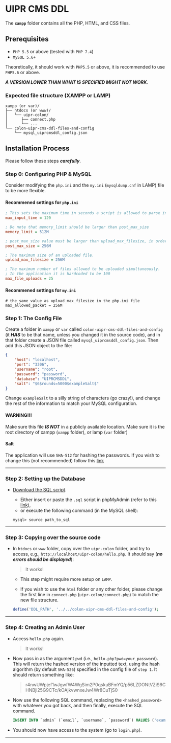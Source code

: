 # UIPR CMS DDL

The **`xampp`** folder contains all the PHP, HTML, and CSS files.

## Prerequisites

- `PHP 5.5` or above (tested with `PHP 7.4`)
- `MySQL 5.6+`

Theoretically, it should work with `PHP5.5` or above, it is recommended to use `PHP5.6` or above.

***A VERSION LOWER THAN WHAT IS SPECIFIED MIGHT NOT WORK***.

### Expected file structure (XAMPP or LAMP)
```
xampp (or var)/
├── htdocs (or www)/
│   └── uipr-colon/
│      ├── connect.php
│      └── ...   
└── colon-uipr-cms-ddl-files-and-config
    └── mysql_uiprcmsddl_config.json
```

## Installation Process

Please follow these steps ***carefully***.

### Step 0: Configuring PHP & MySQL

Consider modifying the `php.ini` and the `my.ini` (`mysqldump.cnf` in LAMP) file to be more flexible.

#### Recommened settings for `php.ini`

```ini
; This sets the maximum time in seconds a script is allowed to parse input data, like POST and GET.
max_input_time = 120

; Do note that memory_limit should be larger than post_max_size
memory_limit = 512M

; post_max_size value must be larger than upload_max_filesize, in order to, upload large files.
post_max_size = 256M

; The maximum size of an uploaded file.
upload_max_filesize = 256M

; The maximum number of files allowed to be uploaded simultaneously.
; In the application it is hardcoded to be 100
max_file_uploads = 25
```

#### Recommened settings for `my.ini`
```
# the same value as upload_max_filesize in the php.ini file
max_allowed_packet = 256M
```

### Step 1: The Config File
Create a folder in `xampp` or `var` called `colon-uipr-cms-ddl-files-and-config` (it ***HAS*** to be that name, unless you changed it in the source code),
and in that folder create a JSON file called `mysql_uiprcmsddl_config.json`. Then add this JSON object to the file:
```json
{
    "host": "localhost",
    "port": "3306",
    "username": "root",
    "password": "password",
    "database": "UIPRCMSDDL",
    "salt": "$6$rounds=5000$exampleSalt$"
}
```

Change `exampleSalt` to a silly string of characters (go crazy!), and change the rest of the information to match your MySQL configuration.

#### WARNING!!!
Make sure this file ***IS NOT*** in a publicly available location. Make sure it is the root directory of xampp
(`xampp` folder), or lamp (`var` folder)

#### Salt
The application will use `SHA-512` for hashing the passwords. If you wish to change this (not recommended) follow this
[link](https://www.php.net/manual/en/function.crypt.php)

---

### Step 2: Setting up the Database
- [Download the SQL script](https://github.com/DustinDiazLopez/UIPR-Project-DDL/blob/main/xampp/colon-uipr-cms-ddl-files-and-config/uiprcmsddl.sql).

    - Either insert or paste the `.sql` script in phpMyAdmin (refer to this [link](https://stackoverflow.com/questions/13955988/insert-sql-file-into-your-mysql-database)),
    - or execute the following command (in the MySQL shell):
    ```MySQL
    mysql> source path_to_sql
    ```

---

### Step 3: Copying over the source code

- In `htdocs` or `www` folder, copy over the `uipr-colon` folder, and try to access, e.g., `http://localhost/uipr-colon/hello.php`.
It should say (***no errors should be displayed***):
    > It works!

    - This step might require more setup on `LAMP`.

    - If you wish to use the `html` folder or any other folder, please change
the first line in `connect.php` (`uipr-colon/connect.php`) to match the new file structure.

    ```PHP
    define('DDL_PATH', '../../colon-uipr-cms-ddl-files-and-config');
    ```

---

### Step 4: Creating an Admin User
- Access `hello.php` again.

    > It works!

- Now pass in as the argument `pwd` (i.e., `hello.php?pwd=your_password`). This will return the hashed version of the
inputted text, using the hash algorithm (by default `SHA-526`) specified in the config file of `step 1`. It should
return something like:

    > r4nwUWpjef1wJgwfW4WgSim2P0qskuBFmYQ/p56LZDONtVZiS6CHNBji25G9CTc/kOAjkvwnxeJw4Wr8CuTjS0

- Now use the following SQL command, replacing the `<hashed_password>` with whatever you got back, and then finally, execute the SQL command.

    ```SQL
    INSERT INTO `admin` (`email`, `username`, `password`) VALUES ('example@example.com', 'username', '<hashed_password>');
    ```

- You should now have access to the system (go to `login.php`).

---
